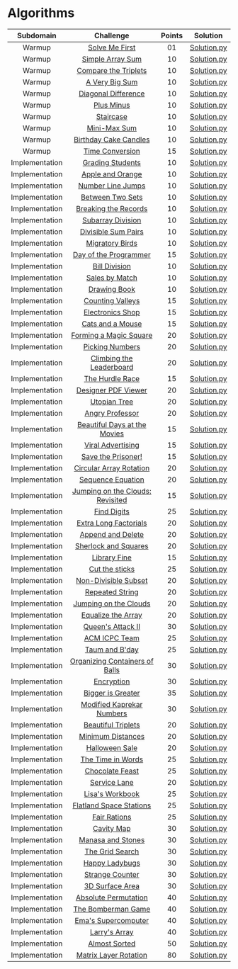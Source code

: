 # Algorithms

|        Subdomain        |                                                              Challenge                                                              | Points |                                                                                  Solution                                                                                 |
|:-----------------------:|:-----------------------------------------------------------------------------------------------------------------------------------:|:------:|:-------------------------------------------------------------------------------------------------------------------------------------------------------------------------:|
|         Warmup          | [Solve Me First](https://www.hackerrank.com/challenges/solve-me-first/problem)                              |   01   | [Solution.py](https://github.com/sidou06/hackerrank-solutions/blob/main/Algorithms/Warmup/Solve%20Me%20First/Solution.c)                          |
|         Warmup          | [Simple Array Sum](https://www.hackerrank.com/challenges/simple-array-sum/problem)                              |   10   | [Solution.py](https://github.com/sidou06/hackerrank-solutions/blob/main/Algorithms/Warmup/Simple%20Array%20Sum/Solution.c)   |
|         Warmup          | [Compare the Triplets](https://www.hackerrank.com/challenges/compare-the-triplets/problem)                              |   10   | [Solution.py](https://github.com/sidou06/hackerrank-solutions/blob/main/Algorithms/Warmup/Compare%20the%20Triplets/Solution.c)                          |
|         Warmup          | [A Very Big Sum](https://www.hackerrank.com/challenges/a-very-big-sum/problem)                              |   10   | [Solution.py](https://github.com/sidou06/hackerrank-solutions/blob/main/Algorithms/Warmup/A%20Very%20Big%20Sum/Solution.c)   |
|         Warmup          | [Diagonal Difference](https://www.hackerrank.com/challenges/diagonal-difference/problem)                              |   10   | [Solution.py](https://github.com/sidou06/hackerrank-solutions/blob/main/Algorithms/Warmup/Diagonal%20Difference/Solution.c)                          |
|         Warmup          | [Plus Minus](https://www.hackerrank.com/challenges/plus-minus/problem)                              |   10   | [Solution.py](https://github.com/sidou06/hackerrank-solutions/blob/main/Algorithms/Warmup/Plus%20Minus/Solution.c)   |
|         Warmup          | [Staircase](https://www.hackerrank.com/challenges/staircase/problem)                              |   10   | [Solution.py](https://github.com/sidou06/hackerrank-solutions/blob/main/Algorithms/Warmup/Staircase/Solution.c)                          |
|         Warmup          | [Mini-Max Sum](https://www.hackerrank.com/challenges/mini-max-sum/problem)                              |   10   | [Solution.py](https://github.com/sidou06/hackerrank-solutions/blob/main/Algorithms/Warmup/Mini-Max%20Sum/Solution.c)   |
|         Warmup          | [Birthday Cake Candles](https://www.hackerrank.com/challenges/birthday-cake-candles/problem)                              |   10   | [Solution.py](https://github.com/sidou06/hackerrank-solutions/blob/main/Algorithms/Warmup/Birthday%20Cake%20Candles/Solution.c)                          |
|         Warmup          | [Time Conversion](https://www.hackerrank.com/challenges/time-conversion/problem)                              |   15   | [Solution.py](https://github.com/sidou06/hackerrank-solutions/blob/main/Algorithms/Warmup/Time%20Conversion/Solution.py)   |
|         Implementation          | [Grading Students](https://www.hackerrank.com/challenges/grading/problem)                              |   10   | [Solution.py](https://github.com/sidou06/hackerrank-solutions/blob/main/Algorithms/Implementations/Grading%20Students/Solution.py)                          |
|         Implementation          | [Apple and Orange](https://www.hackerrank.com/challenges/apple-and-orange/problem)                              |   10   | [Solution.py](https://github.com/sidou06/hackerrank-solutions/blob/main/Algorithms/Implementations/Apple%20and%20Orange/Solution.py)   |
|         Implementation          | [Number Line Jumps](https://www.hackerrank.com/challenges/kangaroo/problem)                              |   10   | [Solution.py](https://github.com/sidou06/hackerrank-solutions/blob/main/Algorithms/Implementations/Number%20Line%20Jumps/Solution.py)                          |
|         Implementation          | [Between Two Sets](https://www.hackerrank.com/challenges/between-two-sets/problem)                              |   10   | [Solution.py](https://github.com/sidou06/hackerrank-solutions/blob/main/Algorithms/Implementations/Between%20Two%20Sets/Solution.py)   |
|         Implementation          | [Breaking the Records](https://www.hackerrank.com/challenges/breaking-best-and-worst-records/problem)   |   10   | [Solution.py](https://github.com/sidou06/hackerrank-solutions/blob/main/Algorithms/Implementations/Breaking%20the%20Records/Solution.py)                          |
|         Implementation          | [Subarray Division](https://www.hackerrank.com/challenges/the-birthday-bar/problem)                              |   10   | [Solution.py](https://github.com/sidou06/hackerrank-solutions/blob/main/Algorithms/Implementations/Subarray%20Division/Solution.py)   |
|         Implementation          | [Divisible Sum Pairs](https://www.hackerrank.com/challenges/divisible-sum-pairs/problem)                              |   10   | [Solution.py](https://github.com/sidou06/hackerrank-solutions/blob/main/Algorithms/Implementations/Divisible%20Sum%20Pairs/Solution.py)                          |
|         Implementation          | [Migratory Birds](https://www.hackerrank.com/challenges/migratory-birds/problem)                              |   10   | [Solution.py](https://github.com/sidou06/hackerrank-solutions/blob/main/Algorithms/Implementations/Migratory%20Birds/Solution.py)   |
|         Implementation          | [Day of the Programmer](https://www.hackerrank.com/challenges/day-of-the-programmer/problem)                              |   15   | [Solution.py](https://github.com/sidou06/hackerrank-solutions/blob/main/Algorithms/Implementations/Day%20of%20the%20Programmer/Solution.py)                          |
|         Implementation          | [Bill Division](https://www.hackerrank.com/challenges/bon-appetit/problem)                              |   10   | [Solution.py](https://github.com/sidou06/hackerrank-solutions/blob/main/Algorithms/Implementations/Bill%20Division/Solution.py)   |
|         Implementation          | [Sales by Match](https://www.hackerrank.com/challenges/sock-merchant/problem)                              |   10   | [Solution.py](https://github.com/sidou06/hackerrank-solutions/blob/main/Algorithms/Implementations/Sales%20by%20Match/Solution.py)   |
|         Implementation          | [Drawing Book](https://www.hackerrank.com/challenges/drawing-book/problem)                              |   10   | [Solution.py](https://github.com/sidou06/hackerrank-solutions/blob/main/Algorithms/Implementations/Drawing%20Book/Solution.py)                          |
|         Implementation          | [Counting Valleys](https://www.hackerrank.com/challenges/counting-valleys/problem)                              |   15   | [Solution.py](https://github.com/sidou06/hackerrank-solutions/blob/main/Algorithms/Implementations/Counting%20Valleys/Solution.py)   |
|         Implementation          | [Electronics Shop](https://www.hackerrank.com/challenges/electronics-shop/problem)                              |   15   | [Solution.py](https://github.com/sidou06/hackerrank-solutions/blob/main/Algorithms/Implementations/Electronics%20Shop/Solution.py)                          |
|         Implementation          | [Cats and a Mouse](https://www.hackerrank.com/challenges/cats-and-a-mouse/problem)                              |   15   | [Solution.py](https://github.com/sidou06/hackerrank-solutions/blob/main/Algorithms/Implementations/Cats%20and%20a%20Mouse/Solution.py)   |
|         Implementation          | [Forming a Magic Square](https://www.hackerrank.com/challenges/magic-square-forming/problem)                              |   20   | [Solution.py](https://github.com/sidou06/hackerrank-solutions/blob/main/Algorithms/Implementations/Forming%20a%20Magic%20Square/Solution.py)                          |
|         Implementation          | [Picking Numbers](https://www.hackerrank.com/challenges/picking-numbers/problem)                              |   20   | [Solution.py](https://github.com/sidou06/hackerrank-solutions/blob/main/Algorithms/Implementations/Picking%20Numbers/Solution.py)   |
|         Implementation          | [Climbing the Leaderboard](https://www.hackerrank.com/challenges/climbing-the-leaderboard/problem)     |   20   | [Solution.py](https://github.com/sidou06/hackerrank-solutions/blob/main/Algorithms/Implementations/Climbing%20the%20Leaderboard/Solution.py)                          |
|         Implementation          | [The Hurdle Race](https://www.hackerrank.com/challenges/the-hurdle-race/problem)                              |   15   | [Solution.py](https://github.com/sidou06/hackerrank-solutions/blob/main/Algorithms/Implementations/The%20Hurdle%20Race/Solution.py)   |
|         Implementation          | [Designer PDF Viewer](https://www.hackerrank.com/challenges/designer-pdf-viewer/problem)                              |   20   | [Solution.py](https://github.com/sidou06/hackerrank-solutions/blob/main/Algorithms/Implementations/Designer%20PDF%20Viewer/Solution.py)                          |
|         Implementation          | [Utopian Tree](https://www.hackerrank.com/challenges/utopian-tree/problem)                              |   20   | [Solution.py](https://github.com/sidou06/hackerrank-solutions/blob/main/Algorithms/Implementations/Utopian%20Tree/Solution.py)   |
|         Implementation          | [Angry Professor](https://www.hackerrank.com/challenges/angry-professor/problem)                              |   20   | [Solution.py](https://github.com/sidou06/hackerrank-solutions/blob/main/Algorithms/Implementations/Angry%20Professor/Solution.py)   |
|         Implementation          | [Beautiful Days at the Movies](https://www.hackerrank.com/challenges/beautiful-days-at-the-movies/problem) |   15   | [Solution.py](https://github.com/sidou06/hackerrank-solutions/blob/main/Algorithms/Implementations/Beautiful%20Days%20at%20the%20Movies/Solution.py)                          |
|         Implementation          | [Viral Advertising](https://www.hackerrank.com/challenges/strange-advertising/problem)                              |   15   | [Solution.py](https://github.com/sidou06/hackerrank-solutions/blob/main/Algorithms/Implementations/Viral%20Advertising/Solution.py)   |
|         Implementation          | [Save the Prisoner!](https://www.hackerrank.com/challenges/save-the-prisoner/problem)                              |   15   | [Solution.py](https://github.com/sidou06/hackerrank-solutions/blob/main/Algorithms/Implementations/Save%20the%20Prisoner!/Solution.py)                          |
|         Implementation          | [Circular Array Rotation](https://www.hackerrank.com/challenges/circular-array-rotation/problem)      |   20   | [Solution.py](https://github.com/sidou06/hackerrank-solutions/blob/main/Algorithms/Implementations/Circular%20Array%20Rotation/Solution.py)   |
|         Implementation          | [Sequence Equation](https://www.hackerrank.com/challenges/permutation-equation/problem)                              |   20   | [Solution.py](https://github.com/sidou06/hackerrank-solutions/blob/main/Algorithms/Implementations/Sequence%20Equation/Solution.py)                          |
|         Implementation          | [Jumping on the Clouds: Revisited](https://www.hackerrank.com/challenges/jumping-on-the-clouds-revisited/problem) |   15   | [Solution.py](https://github.com/sidou06/hackerrank-solutions/blob/main/Algorithms/Implementations/Jumping%20on%20the%20Clouds%20Revisited/Solution.py)   |
|         Implementation          | [Find Digits](https://www.hackerrank.com/challenges/find-digits/problem)                              |   25   | [Solution.py](https://github.com/sidou06/hackerrank-solutions/blob/main/Algorithms/Implementations/Find%20Digits/Solution.py)                          |
|         Implementation          | [Extra Long Factorials](https://www.hackerrank.com/challenges/extra-long-factorials/problem)                              |   20   | [Solution.py](https://github.com/sidou06/hackerrank-solutions/blob/main/Algorithms/Implementations/Extra%20Long%20Factorials/Solution.py)   |
|         Implementation          | [Append and Delete](https://www.hackerrank.com/challenges/append-and-delete/problem)                              |   20   | [Solution.py](https://github.com/sidou06/hackerrank-solutions/blob/main/Algorithms/Implementations/Append%20and%20Delete/Solution.py)                          |
|         Implementation          | [Sherlock and Squares](https://www.hackerrank.com/challenges/sherlock-and-squares/problem)                              |   20   | [Solution.py](https://github.com/sidou06/hackerrank-solutions/blob/main/Algorithms/Implementations/Sherlock%20and%20Squares/Solution.py)   |
|         Implementation          | [Library Fine](https://www.hackerrank.com/challenges/library-fine/problem)                              |   15   | [Solution.py](https://github.com/sidou06/hackerrank-solutions/blob/main/Algorithms/Implementations/Library%20Fine/Solution.py)   |
|         Implementation          | [Cut the sticks](https://www.hackerrank.com/challenges/cut-the-sticks/problem)                              |   25   | [Solution.py](https://github.com/sidou06/hackerrank-solutions/blob/main/Algorithms/Implementations/Cut%20the%20sticks/Solution.py)                          |
|         Implementation          | [Non-Divisible Subset](https://www.hackerrank.com/challenges/non-divisible-subset/problem)                              |   20   | [Solution.py](https://github.com/sidou06/hackerrank-solutions/blob/main/Algorithms/Implementations/Non-Divisible%20Subset/Solution.py)   |
|         Implementation          | [Repeated String](https://www.hackerrank.com/challenges/repeated-string/problem)                              |   20   | [Solution.py](https://github.com/sidou06/hackerrank-solutions/blob/main/Algorithms/Implementations/Repeated%20String/Solution.py)                          |
|         Implementation          | [Jumping on the Clouds](https://www.hackerrank.com/challenges/jumping-on-the-clouds/problem)                              |   20   | [Solution.py](https://github.com/sidou06/hackerrank-solutions/blob/main/Algorithms/Implementations/Jumping%20on%20the%20Clouds/Solution.py)   |
|         Implementation          | [Equalize the Array](https://www.hackerrank.com/challenges/equality-in-a-array/problem)                              |   20   | [Solution.py](https://github.com/sidou06/hackerrank-solutions/blob/main/Algorithms/Implementations/Equalize%20the%20Array/Solution.py)                          |
|         Implementation          | [Queen's Attack II](https://www.hackerrank.com/challenges/queens-attack-2/problem)                              |   30   | [Solution.py](https://github.com/sidou06/hackerrank-solutions/blob/main/Algorithms/Implementations/Queen's%20Attack%20II/Solution.py)   |
|         Implementation          | [ACM ICPC Team](https://www.hackerrank.com/challenges/acm-icpc-team/problem)                              |   25   | [Solution.py](https://github.com/sidou06/hackerrank-solutions/blob/main/Algorithms/Implementations/ACM%20ICPC%20Team/Solution.py)                          |
|         Implementation          | [Taum and B'day](https://www.hackerrank.com/challenges/taum-and-bday/problem)                              |   25   | [Solution.py](https://github.com/sidou06/hackerrank-solutions/blob/main/Algorithms/Implementations/Taum%20and%20B'day/Solution.py)   |
|         Implementation          | [Organizing Containers of Balls](https://www.hackerrank.com/challenges/organizing-containers-of-balls/problem) |   30   | [Solution.py](https://github.com/sidou06/hackerrank-solutions/blob/main/Algorithms/Implementations/Organizing%20Containers%20of%20Balls/Solution.py)                          |
|         Implementation          | [Encryption](https://www.hackerrank.com/challenges/encryption/problem)                              |   30   | [Solution.py](https://github.com/sidou06/hackerrank-solutions/blob/main/Algorithms/Implementations/Encryption/Solution.py)   |
|         Implementation          | [Bigger is Greater](https://www.hackerrank.com/challenges/bigger-is-greater/problem)                              |   35   | [Solution.py](https://github.com/sidou06/hackerrank-solutions/blob/main/Algorithms/Implementations/Bigger%20is%20Greater/Solution.py)   |
|         Implementation          | [Modified Kaprekar Numbers](https://www.hackerrank.com/challenges/kaprekar-numbers/problem)                              |   30   | [Solution.py](https://github.com/sidou06/hackerrank-solutions/blob/main/Algorithms/Implementations/Modified%20Kaprekar%20Numbers/Solution.py)                          |
|         Implementation          | [Beautiful Triplets](https://www.hackerrank.com/challenges/beautiful-triplets/problem)                              |   20   | [Solution.py](https://github.com/sidou06/hackerrank-solutions/blob/main/Algorithms/Implementations/Beautiful%20Triplets/Solution.py)   |
|         Implementation          | [Minimum Distances](https://www.hackerrank.com/challenges/minimum-distances/problem)                              |   20   | [Solution.py](https://github.com/sidou06/hackerrank-solutions/blob/main/Algorithms/Implementations/Minimum%20Distances/Solution.py)                          |
|         Implementation          | [Halloween Sale](https://www.hackerrank.com/challenges/halloween-sale/problem)                              |   20   | [Solution.py](https://github.com/sidou06/hackerrank-solutions/blob/main/Algorithms/Implementations/Halloween%20Sale/Solution.py)   |
|         Implementation          | [The Time in Words](https://www.hackerrank.com/challenges/the-time-in-words/problem)                              |   25   | [Solution.py](https://github.com/sidou06/hackerrank-solutions/blob/main/Algorithms/Implementations/The%20Time%20in%20Words/Solution.py)                          |
|         Implementation          | [Chocolate Feast](https://www.hackerrank.com/challenges/chocolate-feast/problem)                              |   25   | [Solution.py](https://github.com/sidou06/hackerrank-solutions/blob/main/Algorithms/Implementations/Chocolate%20Feast/Solution.py)   |
|         Implementation          | [Service Lane](https://www.hackerrank.com/challenges/service-lane/problem)                              |   20   | [Solution.py](https://github.com/sidou06/hackerrank-solutions/blob/main/Algorithms/Implementations/Service%20Lane/Solution.py)                          |
|         Implementation          | [Lisa's Workbook](https://www.hackerrank.com/challenges/lisa-workbook/problem)                              |   25   | [Solution.py](https://github.com/sidou06/hackerrank-solutions/blob/main/Algorithms/Implementations/Lisa's%20Workbook/Solution.py)   |
|         Implementation          | [Flatland Space Stations](https://www.hackerrank.com/challenges/flatland-space-stations/problem)      |   25   | [Solution.py](https://github.com/sidou06/hackerrank-solutions/blob/main/Algorithms/Implementations/Flatland%20Space%20Stations/Solution.py)                          |
|         Implementation          | [Fair Rations](https://www.hackerrank.com/challenges/fair-rations/problem)                              |   25   | [Solution.py](https://github.com/sidou06/hackerrank-solutions/blob/main/Algorithms/Implementations/Fair%20Rations/Solution.py)   |
|         Implementation          | [Cavity Map](https://www.hackerrank.com/challenges/cavity-map/problem)                              |   30   | [Solution.py](https://github.com/sidou06/hackerrank-solutions/blob/main/Algorithms/Implementations/Cavity%20Map/Solution.py)   |
|         Implementation          | [Manasa and Stones](https://www.hackerrank.com/challenges/manasa-and-stones/problem)                              |   30   | [Solution.py](https://github.com/sidou06/hackerrank-solutions/blob/main/Algorithms/Implementations/Manasa%20and%20Stones/Solution.py)                          |
|         Implementation          | [The Grid Search](https://www.hackerrank.com/challenges/the-grid-search/problem)                              |   30   | [Solution.py](https://github.com/sidou06/hackerrank-solutions/blob/main/Algorithms/Implementations/The%20Grid%20Search/Solution.py)   |
|         Implementation          | [Happy Ladybugs](https://www.hackerrank.com/challenges/happy-ladybugs/problem)                              |   30   | [Solution.py](https://github.com/sidou06/hackerrank-solutions/blob/main/Algorithms/Implementations/Happy%20Ladybugs/Solution.py)                          |
|         Implementation          | [Strange Counter](https://www.hackerrank.com/challenges/strange-code/problem)                              |   30   | [Solution.py](https://github.com/sidou06/hackerrank-solutions/blob/main/Algorithms/Implementations/Strange%20Counter/Solution.py)   |
|         Implementation          | [3D Surface Area](https://www.hackerrank.com/challenges/3d-surface-area/problem)                              |   30   | [Solution.py](https://github.com/sidou06/hackerrank-solutions/blob/main/Algorithms/Implementations/3D%20Surface%20Area/Solution.py)                          |
|         Implementation          | [Absolute Permutation](https://www.hackerrank.com/challenges/absolute-permutation/problem)                              |   40   | [Solution.py](https://github.com/sidou06/hackerrank-solutions/blob/main/Algorithms/Implementations/Absolute%20Permutation/Solution.py)   |
|         Implementation          | [The Bomberman Game](https://www.hackerrank.com/challenges/bomber-man/problem)                              |   40   | [Solution.py](https://github.com/sidou06/hackerrank-solutions/blob/main/Algorithms/Implementations/The%20Bomberman%20Game/Solution.py)                          |
|         Implementation          | [Ema's Supercomputer](https://www.hackerrank.com/challenges/two-pluses/problem)                              |   40   | [Solution.py](https://github.com/sidou06/hackerrank-solutions/blob/main/Algorithms/Implementations/Ema's%20Supercomputer/Solution.py)   |
|         Implementation          | [Larry's Array](https://www.hackerrank.com/challenges/larrys-array/problem)                              |   40   | [Solution.py](https://github.com/sidou06/hackerrank-solutions/blob/main/Algorithms/Implementations/Larry's%20Array/Solution.py)                          |
|         Implementation          | [Almost Sorted](https://www.hackerrank.com/challenges/almost-sorted/problem)                              |   50   | [Solution.py](https://github.com/sidou06/hackerrank-solutions/blob/main/Algorithms/Implementations/Almost%20Sorted/Solution.py)   |
|         Implementation          | [Matrix Layer Rotation](https://www.hackerrank.com/challenges/matrix-rotation-algo/problem)                              |   80   | [Solution.py](https://github.com/sidou06/hackerrank-solutions/blob/main/Algorithms/Implementations/Matrix%20Layer%20Rotation/Solution.py)   |